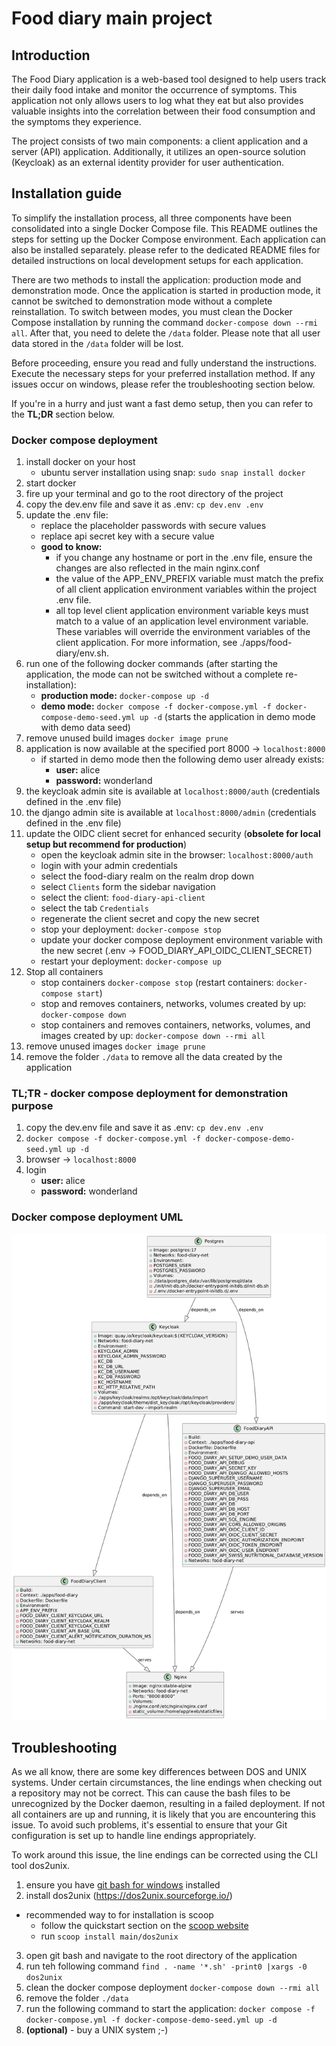# Food diary main project

## Introduction

The Food Diary application is a web-based tool designed to help users track their daily food intake and monitor the occurrence of symptoms. 
This application not only allows users to log what they eat but also provides valuable insights into the correlation between their food consumption and the symptoms they experience.

The project consists of two main components: a client application and a server (API) application. Additionally, it utilizes an open-source solution (Keycloak) as an external identity provider for user authentication.

## Installation guide
To simplify the installation process, all three components have been consolidated into a single Docker Compose file. This README outlines the steps for setting up the Docker Compose environment. 
Each application can also be installed separately. please refer to the dedicated README files for detailed instructions on local development setups for each application.

There are two methods to install the application: production mode and demonstration mode. Once the application is started in production mode, it cannot be switched to demonstration mode without a complete reinstallation.
To switch between modes, you must clean the Docker Compose installation by running the command `docker-compose down --rmi all`. After that, you need to delete the `/data` folder. Please note that all user data stored in the `/data` folder will be lost.

Before proceeding, ensure you read and fully understand the instructions. Execute the necessary steps for your preferred installation method. 
If any issues occur on windows, please refer the troubleshooting section below.

If you're in a hurry and just want a fast demo setup, then you can refer to the **TL;DR** section below.

### Docker compose deployment
1. install docker on your host
   - ubuntu server installation using snap: `sudo snap install docker`
2. start docker
3. fire up your terminal and go to the root directory of the project
4. copy the dev.env file and save it as .env: `cp dev.env .env`
5. update the .env file:
   - replace the placeholder passwords with secure values
   - replace api secret key with a secure value
   - **good to know:**
     - if you change any hostname or port in the .env file, ensure the changes are also reflected in the main nginx.conf
     - the value of the APP_ENV_PREFIX variable must match the prefix of all client application environment variables within the project .env file. 
     - all top level client application environment variable keys must match to a value of an application level environment variable. These variables will override the environment variables of the client application. For more information, see ./apps/food-diary/env.sh.
6. run one of the following docker commands (after starting the application, the mode can not be switched without a complete re-installation): 
   - **production mode:** `docker-compose up -d`
   - **demo mode:** `docker compose -f docker-compose.yml -f docker-compose-demo-seed.yml up -d` (starts the application in demo mode with demo data seed)
7. remove unused build images `docker image prune`
8. application is now available at the specified port 8000 -> `localhost:8000`
   - if started in demo mode then the following demo user already exists:
      - **user:** alice 
      - **password:** wonderland 
9. the keycloak admin site is available at `localhost:8000/auth` (credentials defined in the .env file)
10. the django admin site is available at `localhost:8000/admin` (credentials defined in the .env file)
11. update the OIDC client secret for enhanced security (**obsolete for local setup but recommend for production**)
    - open the keycloak admin site in the browser: `localhost:8000/auth`
    - login with your admin credentials
    - select the food-diary realm on the realm drop down
    - select `Clients` form the sidebar navigation
    - select the client: `food-diary-api-client`
    - select the tab `Credentials`
    - regenerate the client secret and copy the new secret
    - stop your deployment: `docker-compose stop`
    - update your docker compose deployment environment variable with the new secret (.env -> FOOD_DIARY_API_OIDC_CLIENT_SECRET) 
    - restart your deployment: `docker-compose up`
12. Stop all containers
    - stop containers `docker-compose stop` (restart containers: `docker-compose start`)
    - stop and removes containers, networks, volumes created by up: `docker-compose down`
    - stop containers and removes containers, networks, volumes, and images created by up: `docker-compose down --rmi all`
13. remove unused images `docker image prune`
14. remove the folder `./data` to remove all the data created by the application

### TL;TR - docker compose deployment for demonstration purpose
1. copy the dev.env file and save it as .env: `cp dev.env .env`
2. `docker compose -f docker-compose.yml -f docker-compose-demo-seed.yml up -d`
3. browser -> `localhost:8000`
4. login
   - **user:** alice
   - **password:** wonderland

### Docker compose deployment UML
![plantuml](./docs/plantuml.png)

## Troubleshooting
As we all know, there are some key differences between DOS and UNIX systems. Under certain circumstances, the line endings when checking out a repository may not be correct. This can cause the bash files to be unrecognized by the Docker daemon, resulting in a failed deployment.
If not all containers are up and running, it is likely that you are encountering this issue.
To avoid such problems, it's essential to ensure that your Git configuration is set up to handle line endings appropriately.

To work around this issue, the line endings can be corrected using the CLI tool dos2unix.

1. ensure you have [git bash for windows](https://gitforwindows.org/) installed
2. install dos2unix (https://dos2unix.sourceforge.io/)
  - recommended way to for installation is scoop
    - follow the quickstart section on the [scoop website](https://scoop.sh/)
    - run `scoop install main/dos2unix`
3. open git bash and navigate to the root directory of the application
4. run teh following command `find . -name '*.sh' -print0 |xargs -0 dos2unix`
5. clean the docker compose deployment `docker-compose down --rmi all`
6. remove the folder `./data`
7. run the following command to start the application: `docker compose -f docker-compose.yml -f docker-compose-demo-seed.yml up -d`
8. **(optional)** - buy a UNIX system ;-)